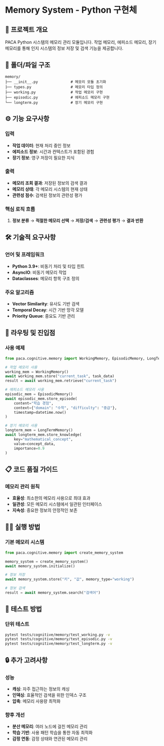 # Memory System - Python 구현체

## 🎯 프로젝트 개요
PACA Python 시스템의 메모리 관리 모듈입니다. 작업 메모리, 에피소드 메모리, 장기 메모리를 통해 인지 시스템의 정보 저장 및 검색 기능을 제공합니다.

## 📁 폴더/파일 구조

```
memory/
├── __init__.py               # 메모리 모듈 초기화
├── types.py                  # 메모리 타입 정의
├── working.py                # 작업 메모리 구현
├── episodic.py               # 에피소드 메모리 구현
└── longterm.py               # 장기 메모리 구현
```

## ⚙️ 기능 요구사항

### 입력
- **작업 데이터**: 현재 처리 중인 정보
- **에피소드 정보**: 시간과 컨텍스트가 포함된 경험
- **장기 정보**: 영구 저장이 필요한 지식

### 출력
- **메모리 조회 결과**: 저장된 정보의 검색 결과
- **메모리 상태**: 각 메모리 시스템의 현재 상태
- **관련성 점수**: 검색된 정보의 관련성 평가

### 핵심 로직 흐름
1. **정보 분류** → **적절한 메모리 선택** → **저장/검색** → **관련성 평가** → **결과 반환**

## 🛠️ 기술적 요구사항

### 언어 및 프레임워크
- **Python 3.9+**: 비동기 처리 및 타입 힌트
- **AsyncIO**: 비동기 메모리 작업
- **Dataclasses**: 메모리 항목 구조 정의

### 주요 알고리즘
- **Vector Similarity**: 유사도 기반 검색
- **Temporal Decay**: 시간 기반 망각 모델
- **Priority Queue**: 중요도 기반 관리

## 🚀 라우팅 및 진입점

### 사용 예제
```python
from paca.cognitive.memory import WorkingMemory, EpisodicMemory, LongTermMemory

# 작업 메모리 사용
working_mem = WorkingMemory()
await working_mem.store("current_task", task_data)
result = await working_mem.retrieve("current_task")

# 에피소드 메모리 사용
episodic_mem = EpisodicMemory()
await episodic_mem.store_episode(
    content="학습 경험",
    context={"domain": "수학", "difficulty": "중급"},
    timestamp=datetime.now()
)

# 장기 메모리 사용
longterm_mem = LongTermMemory()
await longterm_mem.store_knowledge(
    key="mathematical_concept",
    value=concept_data,
    importance=0.9
)
```

## 📋 코드 품질 가이드

### 메모리 관리 원칙
- **효율성**: 최소한의 메모리 사용으로 최대 효과
- **일관성**: 모든 메모리 시스템에서 일관된 인터페이스
- **지속성**: 중요한 정보의 안정적인 보존

## 🏃‍♂️ 실행 방법

### 기본 메모리 시스템
```python
from paca.cognitive.memory import create_memory_system

memory_system = create_memory_system()
await memory_system.initialize()

# 정보 저장
await memory_system.store("키", "값", memory_type="working")

# 정보 검색
result = await memory_system.search("검색어")
```

## 🧪 테스트 방법

### 단위 테스트
```bash
pytest tests/cognitive/memory/test_working.py -v
pytest tests/cognitive/memory/test_episodic.py -v
pytest tests/cognitive/memory/test_longterm.py -v
```

## 🔒 추가 고려사항

### 성능
- **캐싱**: 자주 접근하는 정보의 캐싱
- **인덱싱**: 효율적인 검색을 위한 인덱스 구조
- **압축**: 메모리 사용량 최적화

### 향후 개선
- **분산 메모리**: 여러 노드에 걸친 메모리 관리
- **학습 기반**: 사용 패턴 학습을 통한 자동 최적화
- **감정 연동**: 감정 상태와 연관된 메모리 관리